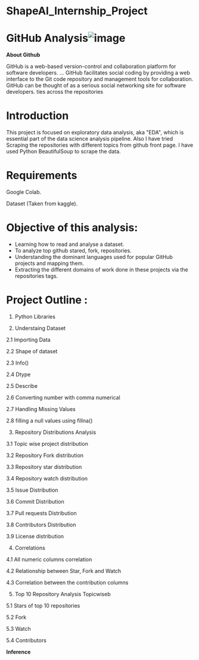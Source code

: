 # ShapeAI_Internship_Project
# **GitHub Analysis**![image](https://user-images.githubusercontent.com/84913669/133402479-11e35f33-d29a-4337-a774-0f1873e48f12.png)
**About Github**

GitHub is a web-based version-control and collaboration platform for software developers. ... GitHub facilitates social coding by providing a web interface to the Git code repository and management tools for collaboration. GitHub can be thought of as a serious social networking site for software developers.
ties across the repositories
# **Introduction**
This project is focused on exploratory data analysis, aka "EDA", which is essential part of the data science analysis pipeline. Also I have tried Scraping the repositories with different topics from github front page. I have used Python BeautifulSoup to scrape the data.

# **Requirements**
Google Colab.

Dataset (Taken from kaggle).

# **Objective of this analysis:**

  - Learning how to read and analyse a dataset.
  - To analyze top github stared, fork, repositories.
  - Understanding the dominant languages used for popular GitHub projects and mapping them.
  - Extracting the different domains of work done in these projects via the repositories tags.

# **Project Outline :**

1) Python Libraries

2) Understaing Dataset

2.1 Importing Data
  
2.2 Shape of dataset
  
2.3 Info()
  
2.4 Dtype
  
2.5 Describe
  
2.6 Converting number with comma numerical
  
2.7 Handling Missing Values
  
2.8 filling a null values using fillna()
 
 
 3) Repository Distributions Analysis
 
   3.1 Topic wise project distribution
   
   3.2 Repository Fork distribution
   
   3.3 Repository star distribution
   
   3.4 Repository watch distribution
   
   3.5 Issue Distribution
   
   3.6 Commit Distribution
   
   3.7 Pull requests Distribution
   
   3.8 Contributors Distribution
   
   3.9 License distribution
   
   
 4) Correlations

   4.1 All numeric columns correlation
   
   4.2 Relationship between Star, Fork and Watch
   
   4.3 Correlation between the contribution columns
   
 
 5) Top 10 Repository Analysis Topicwiseb

   5.1 Stars of top 10 repositories
   
   5.2 Fork 
   
   5.3 Watch
   
   5.4 Contributors
 
 
**Inference**
